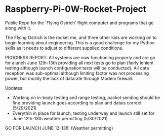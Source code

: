 # Raspberry-Pi-0W-Rocket-Project
Public Repo for the 'Flying Ostrich' flight computer and programs that go along with it.

The Flying Ostrich is the rocket me, and three other kids are working on to begin learning about engineering. This is a good challenge for my Python skills as it needs to adjust to different supplied conditions. 

PROGRESS REPORT: All systems are now functioning properly and are go for alunch June 12th-13th providing all next tests go to plan (fairly lenient testing although launch configuration tests will be conducted). All data reception was sub-optimal although limiting factor was not processing power, but mostly the lack of datarate through Modem firewall.

Updates:
- Working on in-body testing and range testing, packet sending should be fine providing launch goes according to plan and datais correct (5/29/2021)
- Everythin in place for launch, testing underway and launch still set for June 12th-13th weather permitting (5/30/2021)

GO FOR LAUNCH JUNE 12-13!!! (Weather permitting)
